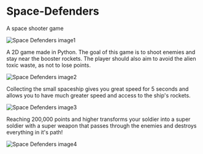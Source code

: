 # Space-Defenders
A space shooter game

![Space Defenders image1](https://user-images.githubusercontent.com/95366089/184304787-ea3fee71-f409-4294-8601-0fdbd201cbba.png)

A 2D game made in Python. The goal of this game is to shoot enemies and stay near the booster rockets.
The player should also aim to avoid the alien toxic waste, as not to lose points.

![Space Defenders image2](https://user-images.githubusercontent.com/95366089/184305363-f649d068-7a63-4620-b446-017b487ca35d.png)


Collecting the small spaceship gives you great speed for 5 seconds and allows you to have much greater speed
and access to the ship's rockets.

![Space Defenders image3](https://user-images.githubusercontent.com/95366089/184305761-00f9f506-8a30-4a9f-a852-c23d1cdf7cc9.png)


Reaching 200,000 points and higher transforms your soldier into a super soldier with a super weapon that
passes through the enemies and destroys everything in it's path!

![Space Defenders image4](https://user-images.githubusercontent.com/95366089/184306049-0fb894e6-3c9a-4ba6-a7c2-67ff2e13556d.png)
